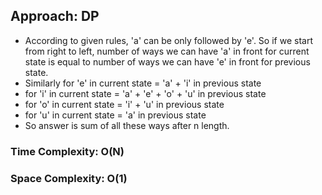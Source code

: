 ## Approach: DP
* According to given rules, 'a' can be only followed by 'e'. So if we start from right to left, number of ways we can have 'a' in front for current state is equal to number of ways we can have 'e' in front for previous state.
* Similarly for 'e' in current state = 'a' + 'i' in previous state
* for 'i' in current state = 'a' + 'e' + 'o' + 'u' in previous state
* for 'o' in current state  = 'i' + 'u' in previous state
* for 'u' in current state = 'a' in previous state
* So answer is sum of all these ways after n length.
​
### Time Complexity: O(N)
### Space Complexity: O(1)